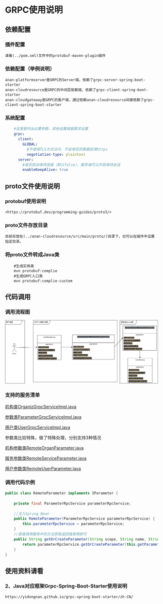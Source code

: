 # GRPC使用说明


## 依赖配置
### 插件配置
    请看(../pom.xml)文件中的protobuf-maven-plugin插件
### 依赖配置（举例说明）
    anan-platformserver是GRPC的Server端，依赖了grpc-server-spring-boot-starter
    anan-cloudresource是GRPC的中间层依赖端，依赖了grpc-client-spring-boot-starter
    anan-cloudgateway是GRPC的客户端，通过依赖anan-cloudresource间接依赖了grpc-client-spring-boot-starter
### 系统配置
```yaml
    #这里是列出必要参数，其他设置根据需求设置
    grpc:
      client:
        GLOBAL:
          #不使用TLS方式访问，不启用否则需要启用https
          negotiation-type: plaintext
      server:
        #是否启动保持连接（默认false），服务端可以开启保持会话
        enableKeepAlive: true
```
## proto文件使用说明
### protobuf使用说明
    <https://protobuf.dev/programming-guides/proto3/>
    
### proto文件存放目录
    目前存放在(../anan-cloudresource/src/main/proto/)目录下，也可以在插件中设置指定目录。
### 将proto文件转成Java类
```shell
    #生成实体类
    mvn protobuf:complie
    #生成GRPC入口类
    mvn protobuf:complie-custom
```
## 代码调用
### 调用流程图
![调用流程图](image/GRPC调用流程图.png)
### 支持的服务清单
[机构类OrganizGrpcServiceImpl.java](..%2Fanan-cloudresource%2Fsrc%2Fmain%2Fjava%2Ftop%2Ffosin%2Fanan%2Fcloudresource%2Fgrpc%2Fservice%2FOrganizGrpcServiceImpl.java)

[参数类ParameterGrpcServiceImpl.java](..%2Fanan-cloudresource%2Fsrc%2Fmain%2Fjava%2Ftop%2Ffosin%2Fanan%2Fcloudresource%2Fgrpc%2Fservice%2FParameterGrpcServiceImpl.java)

[用户类UserGrpcServiceImpl.java](..%2Fanan-cloudresource%2Fsrc%2Fmain%2Fjava%2Ftop%2Ffosin%2Fanan%2Fcloudresource%2Fgrpc%2Fservice%2FUserGrpcServiceImpl.java)

参数类比较特殊，做了特殊处理，分别支持3种情况

[机构参数类RemoteOrganParameter.java](..%2Fanan-cloudresource%2Fsrc%2Fmain%2Fjava%2Ftop%2Ffosin%2Fanan%2Fcloudresource%2Fparameter%2FRemoteOrganParameter.java)

[服务参数类RemoteServiceParameter.java](..%2Fanan-cloudresource%2Fsrc%2Fmain%2Fjava%2Ftop%2Ffosin%2Fanan%2Fcloudresource%2Fparameter%2FRemoteServiceParameter.java)

[用户参数类RemoteUserParameter.java](..%2Fanan-cloudresource%2Fsrc%2Fmain%2Fjava%2Ftop%2Ffosin%2Fanan%2Fcloudresource%2Fparameter%2FRemoteUserParameter.java)
### 调用代码示例
```java
public class RemoteParameter implements IParameter {
    
    private final ParameterRpcService parameterRpcService;

    //注入Spring Bean
    public RemoteParameter(ParameterRpcService parameterRpcService) {
        this.parameterRpcService = parameterRpcService;
    }
    //直接调用服务中的方法获取返回值使用即可
    public String getOrCreateParameter(String scope, String name, String defaultValue, String description) {
        return parameterRpcService.getOrCreateParameter(this.getParameterStrategy().getType(), scope, name, defaultValue, description);
    }
}

```

## 使用资料请看


### 2、Java对应框架Grpc-Spring-Boot-Starter使用说明
    https://yidongnan.github.io/grpc-spring-boot-starter/zh-CN/